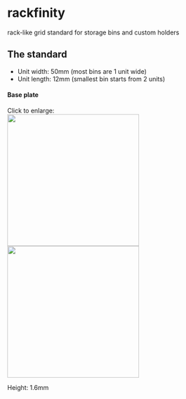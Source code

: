 # rackfinity
rack-like grid standard for storage bins and custom holders


## The standard

- Unit width: 50mm (most bins are 1 unit wide)
- Unit length: 12mm (smallest bin starts from 2 units)

#### Base plate
Click to enlarge:\
<img src="https://github.com/user-attachments/assets/50b22dd4-b20a-4e88-bef0-c95557f59dbd" height="300">
<img src="https://github.com/user-attachments/assets/a36d6efb-ff1c-4522-91e1-ce0c3db064a4" height="300">

Height: 1.6mm
